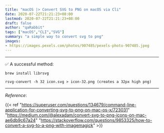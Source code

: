 ```yaml
---
title: "macOS |> Convert SVG to PNG on macOS via Cli"
date: 2020-07-22T21:21:23+08:00
lastmod: 2020-07-22T21:21:23+08:00
draft: false
author: "qaRabbit"
tags: ["macOS","CLI","SVG"]
summary: "a simple way to convert svg to png"
images: 
- https://images.pexels.com/photos/907485/pexels-photo-907485.jpeg
---
```


<hr>


<!-- {{<highlight zsh>}}
{{</highlight>}} -->

✅ A successful method:

`brew install librsvg`

`rsvg-convert -h 32 icon.svg > icon-32.png (creates a 32px high png)`

<hr>

*Reference*:

{{< ref 
"https://superuser.com/questions/134679/command-line-application-for-converting-svg-to-png-on-mac-os-x/723031"
"https://medium.com/@alexadam/convert-svg-to-png-icons-on-mac-ae6db9c67a24"
"https://stackoverflow.com/questions/9853325/how-to-convert-a-svg-to-a-png-with-imagemagick"
\>}}
